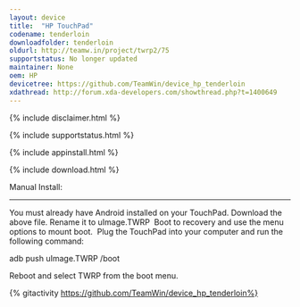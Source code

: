 ```yaml
---
layout: device
title:  "HP TouchPad"
codename: tenderloin
downloadfolder: tenderloin
oldurl: http://teamw.in/project/twrp2/75
supportstatus: No longer updated
maintainer: None
oem: HP
devicetree: https://github.com/TeamWin/device_hp_tenderloin
xdathread: http://forum.xda-developers.com/showthread.php?t=1400649
---
```


{% include disclaimer.html %}

{% include supportstatus.html %}

{% include appinstall.html %}

{% include download.html %}

<div class='page-heading'>Manual Install:</div>
<hr />
<p class="text">You must already have Android installed on your TouchPad. Download the above file. Rename it to uImage.TWRP&nbsp; Boot to recovery and use the menu options to mount boot.&nbsp; Plug the TouchPad into your computer and run the following command:</p>
<p class="text">adb push uImage.TWRP /boot</p>
<p class="text">Reboot and select TWRP&nbsp;from the boot menu.</p>

{% gitactivity  https://github.com/TeamWin/device_hp_tenderloin%}
